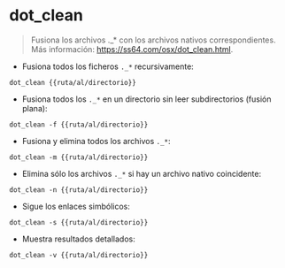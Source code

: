 # dot_clean

> Fusiona los archivos ._* con los archivos nativos correspondientes.
> Más información: <https://ss64.com/osx/dot_clean.html>.

- Fusiona todos los ficheros `._*` recursivamente:

`dot_clean {{ruta/al/directorio}}`

- Fusiona todos los `._*` en un directorio sin leer subdirectorios (fusión plana):

`dot_clean -f {{ruta/al/directorio}}`

- Fusiona y elimina todos los archivos `._*`:

`dot_clean -m {{ruta/al/directorio}}`

- Elimina sólo los archivos `._*` si hay un archivo nativo coincidente:

`dot_clean -n {{ruta/al/directorio}}`

- Sigue los enlaces simbólicos:

`dot_clean -s {{ruta/al/directorio}}`

- Muestra resultados detallados:

`dot_clean -v {{ruta/al/directorio}}`
